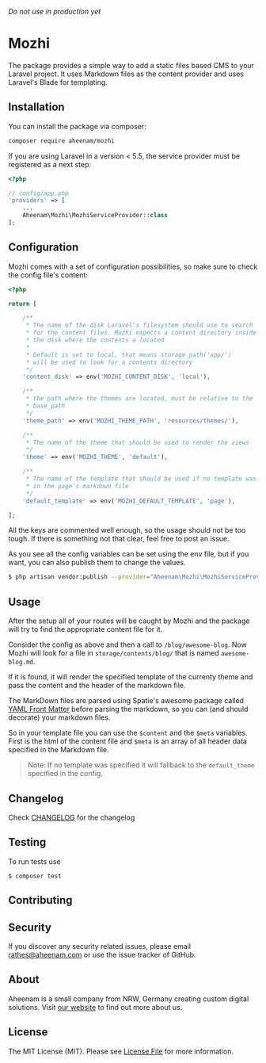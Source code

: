 *Do not use in production yet*

Mozhi
===

The package provides a simple way to add a static files based CMS to your Laravel project. It uses Markdown files as the content provider and uses Laravel's Blade for templating.

Installation
---
You can install the package via composer:

```bash
composer require aheenam/mozhi
```

If you are using Laravel in a version < 5.5, the service provider must be registered as a next step:

```php
<?php

// config/app.php
'providers' => [
    ...
    Aheenam\Mozhi\MozhiServiceProvider::class
];
```

Configuration
---

Mozhi comes with a set of configuration possibilities, so make sure to check the config file's content:

```php
<?php

return [

    /**
     * The name of the disk Laravel's filesystem should use to search
     * for the content files. Mozhi expects a content directory inside of
     * the disk where the contents a located
     *
     * Default is set to local, that means storage_path('app/')
     * will be used to look for a contents directory
     */
    'content_disk' => env('MOZHI_CONTENT_DISK', 'local'),

    /**
     * the path where the themes are located, must be relative to the
     * base_path
     */
    'theme_path' => env('MOZHI_THEME_PATH', 'resources/themes/'),

    /**
     * The name of the theme that should be used to render the views
     */
    'theme' => env('MOZHI_THEME', 'default'),

    /**
     * The name of the template that should be used if no template was defined
     * in the page's markdown file
     */
    'default_template' => env('MOZHI_DEFAULT_TEMPLATE', 'page'),

];
```

All the keys are commented well enough, so the usage should not be too tough. If there is something not that clear, feel free to post an issue.

As you see all the config variables can be set using the env file, but if you want, you can also publish them to change the values.

```bash
$ php artisan vendor:publish --provider="Aheenam\Mozhi\MozhiServiceProvider"
```

Usage
---

After the setup all of your routes will be caught by Mozhi and the package will try to find the appropriate content file for it.

Consider the config as above and then a call to `/blog/awesome-blog`. Now Mozhi will look for a file in `storage/contents/blog/` that is named `awesome-blog.md`.

If it is found, it will render the specified template of the currenty theme and pass the content and the header of the markdown file.

The MarkDown files are parsed using Spatie's awesome package called [YAML Front Matter](https://github.com/spatie/yaml-front-matter) before parsing the markdown, so you can (and should decorate) your markdown files.

So in your template file you can use the `$content` and the `$meta` variables. First is the html of the content file and `$meta` is an array of all header data specified in the Markdown file.

> Note: If no template was specified it will fallback to the `default_theme` specified in the config.

Changelog
---
Check [CHANGELOG](CHANGELOG.md) for the changelog

Testing
---
To run tests use

    $ composer test

Contributing
---


Security
---
If you discover any security related issues, please email rathes@aheenam.com or use the issue tracker of GitHub.

About
---
Aheenam is a small company from NRW, Germany creating custom digital solutions. Visit [our website](https://aheenam.com)
to find out more about us.

License
---
The MIT License (MIT). Please see [License File](https://github.com/Aheenam/laravel-translatable/blob/master/LICENSE)
for more information.